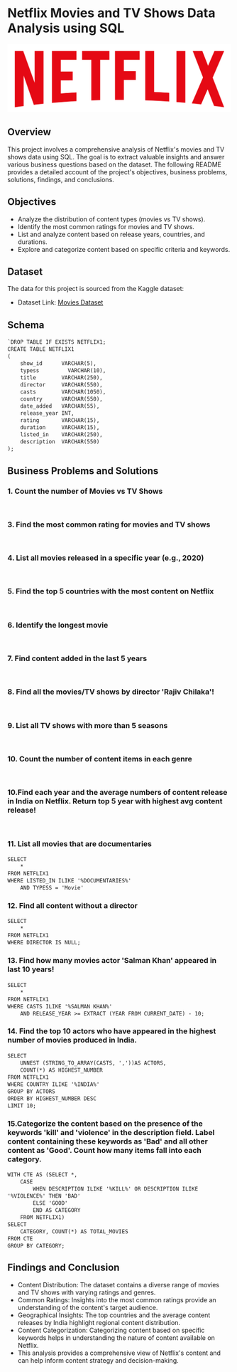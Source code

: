 # Netflix Movies and TV Shows Data Analysis using SQL
<img src="https://github.com/eranshulmaggu/Netflix_SQL_Project/blob/4fd16477fdc44b8e38a003a4e18c9ce58459e7c0/logo.png">

## Overview
This project involves a comprehensive analysis of Netflix's movies and TV shows data using SQL. The goal is to extract valuable insights and answer various business questions based on the dataset. The following README provides a detailed account of the project's objectives, business problems, solutions, findings, and conclusions.

## Objectives
* Analyze the distribution of content types (movies vs TV shows).
* Identify the most common ratings for movies and TV shows.
* List and analyze content based on release years, countries, and durations.
* Explore and categorize content based on specific criteria and keywords.

## Dataset
The data for this project is sourced from the Kaggle dataset:
* Dataset Link: [Movies Dataset](https://www.kaggle.com/datasets/shivamb/netflix-shows?resource=download)

## Schema

```
`DROP TABLE IF EXISTS NETFLIX1;
CREATE TABLE NETFLIX1
(
    show_id      VARCHAR(5),
    typess         VARCHAR(10),
    title        VARCHAR(250),
    director     VARCHAR(550),
    casts        VARCHAR(1050),
    country      VARCHAR(550),
    date_added   VARCHAR(55),
    release_year INT,
    rating       VARCHAR(15),
    duration     VARCHAR(15),
    listed_in    VARCHAR(250),
    description  VARCHAR(550)
);
```

## Business Problems and Solutions

### 1. Count the number of Movies vs TV Shows

```


```

### 3. Find the most common rating for movies and TV shows

```


```

### 4. List all movies released in a specific year (e.g., 2020)

```


```

### 5. Find the top 5 countries with the most content on Netflix

```


```

### 6. Identify the longest movie

```


```

### 7. Find content added in the last 5 years

```


```

### 8. Find all the movies/TV shows by director 'Rajiv Chilaka'!

```


```

### 9. List all TV shows with more than 5 seasons

```


```

### 10. Count the number of content items in each genre

```


```

### 10.Find each year and the average numbers of content release in India on Netflix. Return top 5 year with highest avg content release!

```


```

### 11. List all movies that are documentaries

```
SELECT
    *
FROM NETFLIX1
WHERE LISTED_IN ILIKE '%DOCUMENTARIES%'
    AND TYPESS = 'Movie'
```

### 12. Find all content without a director

```
SELECT
    *
FROM NETFLIX1
WHERE DIRECTOR IS NULL;
```

### 13. Find how many movies actor 'Salman Khan' appeared in last 10 years!

```
SELECT
    *
FROM NETFLIX1
WHERE CASTS ILIKE '%SALMAN KHAN%'
    AND RELEASE_YEAR >= EXTRACT (YEAR FROM CURRENT_DATE) - 10;
```

### 14. Find the top 10 actors who have appeared in the highest number of movies produced in India.

```
SELECT
    UNNEST (STRING_TO_ARRAY(CASTS, ','))AS ACTORS, 
    COUNT(*) AS HIGHEST_NUMBER 
FROM NETFLIX1
WHERE COUNTRY ILIKE '%INDIA%'
GROUP BY ACTORS
ORDER BY HIGHEST_NUMBER DESC
LIMIT 10;
```

### 15.Categorize the content based on the presence of the keywords 'kill' and 'violence' in the description field. Label content containing these keywords as 'Bad' and all other content as 'Good'. Count how many items fall into each category.

```
WITH CTE AS (SELECT *, 
    CASE
        WHEN DESCRIPTION ILIKE '%KILL%' OR DESCRIPTION ILIKE '%VIOLENCE%' THEN 'BAD'
        ELSE 'GOOD'
        END AS CATEGORY
    FROM NETFLIX1)
SELECT
    CATEGORY, COUNT(*) AS TOTAL_MOVIES
FROM CTE
GROUP BY CATEGORY;
```


## Findings and Conclusion
* Content Distribution: The dataset contains a diverse range of movies and TV shows with varying ratings and genres.
* Common Ratings: Insights into the most common ratings provide an understanding of the content's target audience.
* Geographical Insights: The top countries and the average content releases by India highlight regional content distribution.
* Content Categorization: Categorizing content based on specific keywords helps in understanding the nature of content available on Netflix.
* This analysis provides a comprehensive view of Netflix's content and can help inform content strategy and decision-making.

